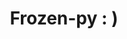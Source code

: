 <h3 style="background-color:black;">
    <h1 style="color:orange;"><h1 align="center"> Frozen-py : )</h1></h3>
    
